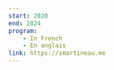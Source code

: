 ```yaml
---
start: 2020
end: 2024
program:
    - In French
    - En anglais
link: https://smartineau.me
---
```


